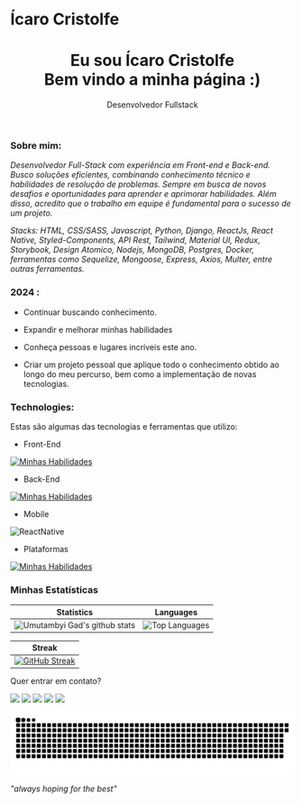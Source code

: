 ## <h1>Ícaro Cristolfe </h1>

<h1 align='center'>
  Eu sou Ícaro Cristolfe
  <br/>
  Bem vindo a minha página :)
</h1>
<p align='center'>
   Desenvolvedor Fullstack
</p>
  <br>
  
</div>


###  Sobre mim:

<p>
  <em>
    Desenvolvedor Full-Stack com experiência em Front-end e Back-end.
Busco soluções eficientes, combinando conhecimento técnico e habilidades de resolução de problemas. Sempre em busca de novos desafios e oportunidades para aprender e aprimorar habilidades. Além disso, acredito que o trabalho em equipe é fundamental para o sucesso de um projeto.

Stacks: HTML, CSS/SASS, Javascript, Python, Django, ReactJs, React Native, Styled-Components, API Rest, Tailwind, Material UI, Redux, Storybook, Design Atomico, Nodejs, MongoDB, Postgres, Docker, ferramentas como Sequelize, Mongoose, Express, Axios, Multer, entre outras ferramentas.

  </em>
</p>

### 2024 :

- Continuar buscando conhecimento.

- Expandir e melhorar minhas habilidades

- Conheça pessoas e lugares incríveis este ano.

- Criar um projeto pessoal que aplique todo o conhecimento obtido ao longo do meu percurso, bem como a implementação de novas tecnologias.

###  Technologies:

Estas são algumas das tecnologias e ferramentas que utilizo:

- Front-End

[![Minhas Habilidades](https://skillicons.dev/icons?i=html,css,js,ts,react,styledcomponents,tailwind,jest,bootstrap,materialui)](https://skillicons.dev)

- Back-End

[![Minhas Habilidades](https://skillicons.dev/icons?i=nodejs,express,docker,mongodb,postgres)](https://skillicons.dev)

- Mobile 

![ReactNative](https://img.shields.io/badge/React_Native-20232A?style=for-the-badge&logo=react&logoColor=61DAFB)

- Plataformas

[![Minhas Habilidades](https://skillicons.dev/icons?i=git,figma,linux)](https://skillicons.dev)

### Minhas Estatísticas

| Statistics                                                                                                                                                            | Languages                                                                                                                                                                    |
| ------------------------------------------------------------------------------------------------------------------------------------------------------------------------ | ---------------------------------------------------------------------------------------------------------------------------------------------------------------------------------- |
| ![Umutambyi Gad's github stats](https://github-readme-stats.vercel.app/api?username=Icristolfe&show_icons=true&hide_border=true&count_private=true&theme=jolly) | ![Top Languages](https://github-readme-stats.vercel.app/api/top-langs/?username=Icristolfe&langs_count=10&count_private=true&hide_border=true&theme=jolly&layout=compact) |


| Streak                                                                                                                                                             |
| ----------------------------------------------------------------------------------------------------------------------------------------------------------------------- |
| [![GitHub Streak](https://streak-stats.demolab.com/?user=Icristolfe&theme=jolly)](https://git.io/streak-stats) |

Quer entrar em contato?

<div>
  

  <p align="left">
  <a href="mailto:cristolfeicaro@gmail.com" alt="Gmail" target="_blanked">
  <img src="https://img.shields.io/badge/-Gmail-FF0000?style=flat-square&labelColor=FF0000&logo=gmail&logoColor=white&link=LINK-DO-SEU-EMAIL" /></a>

  <a href="https://www.linkedin.com/in/%C3%ADcaro-cristolfe-0b8104197/" alt="Linkedin" target="_blanked">
  <img src="https://img.shields.io/badge/-Linkedin-0e76a8?style=flat-square&logo=Linkedin&logoColor=white&link=LINK-DO-SEU-LINKEDIN" /></a>

  <a href="https://wa.me/+5527997679661" alt="WhatsApp" target="_blanked">
  <img src="https://img.shields.io/badge/-WhatsApp-25d366?style=flat-square&labelColor=25d366&logo=whatsapp&logoColor=white&link=API-DO-SEU-WHATSAPP"/></a>

  <a href="https://www.facebook.com/icaro.cristolfe/" alt="Facebook" target="_blanked">
  <img src="https://img.shields.io/badge/-Facebook-3b5998?style=flat-square&labelColor=3b5998&logo=facebook&logoColor=white&link=LINK-DO-SEU-FACEBOOK"/></a>

  <a href="https://www.instagram.com/cristolfe/" alt="Instagram" target="_blanked">
  <img src="https://img.shields.io/badge/-Instagram-DF0174?style=flat-square&labelColor=DF0174&logo=instagram&logoColor=white&link=LINK-DO-SEU-INSTAGRAM"/></a>
</p>  

</div>
<img src="https://github.com/Icristolfe/Icristolfe/blob/output/github-contribution-grid-snake.svg" alt="Snake animation">



<br>
<p> <span style="font-style:italic">"always hoping for the best"</span></p>

